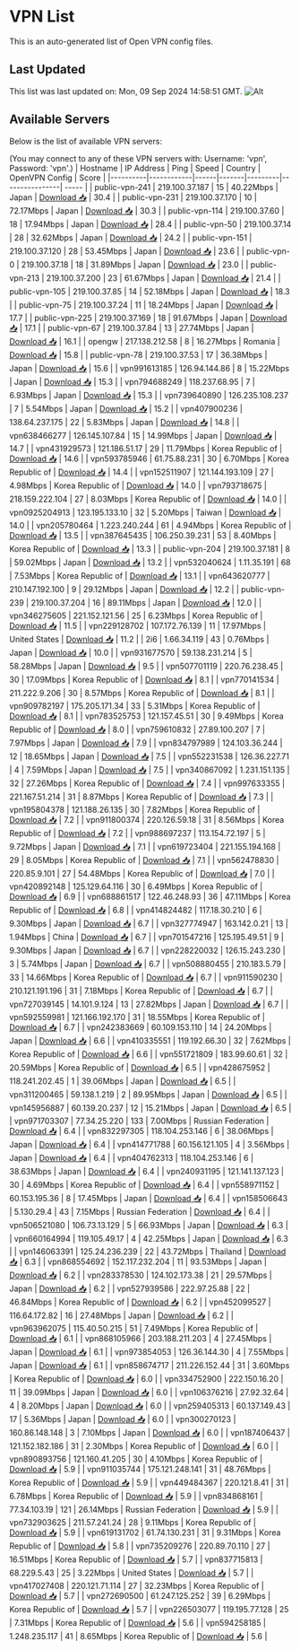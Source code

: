 # VPN List

This is an auto-generated list of Open VPN config files.

## Last Updated

This list was last updated on: Mon, 09 Sep 2024 14:58:51 GMT.
![Alt](https://repobeats.axiom.co/api/embed/186b98318ef1479477931607c1ad7d823f12451f.svg "Repobeats analytics image")

## Available Servers

Below is the list of available VPN servers:

(You may connect to any of these VPN servers with: Username: 'vpn', Password: 'vpn'.)
| Hostname | IP Address | Ping | Speed | Country | OpenVPN Config | Score |
|----------|------------|------|-------|---------|----------------| ----- |
| public-vpn-241 | 219.100.37.187 | 15 | 40.22Mbps | Japan | [Download 📥](./configs/server_0_JP.ovpn) | 30.4 |
| public-vpn-231 | 219.100.37.170 | 10 | 72.17Mbps | Japan | [Download 📥](./configs/server_1_JP.ovpn) | 30.3 |
| public-vpn-114 | 219.100.37.60 | 18 | 17.94Mbps | Japan | [Download 📥](./configs/server_2_JP.ovpn) | 28.4 |
| public-vpn-50 | 219.100.37.14 | 28 | 32.62Mbps | Japan | [Download 📥](./configs/server_3_JP.ovpn) | 24.2 |
| public-vpn-151 | 219.100.37.120 | 28 | 53.45Mbps | Japan | [Download 📥](./configs/server_4_JP.ovpn) | 23.6 |
| public-vpn-0 | 219.100.37.18 | 18 | 31.89Mbps | Japan | [Download 📥](./configs/server_5_JP.ovpn) | 23.0 |
| public-vpn-213 | 219.100.37.200 | 23 | 61.67Mbps | Japan | [Download 📥](./configs/server_6_JP.ovpn) | 21.4 |
| public-vpn-105 | 219.100.37.85 | 14 | 52.18Mbps | Japan | [Download 📥](./configs/server_7_JP.ovpn) | 18.3 |
| public-vpn-75 | 219.100.37.24 | 11 | 18.24Mbps | Japan | [Download 📥](./configs/server_8_JP.ovpn) | 17.7 |
| public-vpn-225 | 219.100.37.169 | 18 | 91.67Mbps | Japan | [Download 📥](./configs/server_9_JP.ovpn) | 17.1 |
| public-vpn-67 | 219.100.37.84 | 13 | 27.74Mbps | Japan | [Download 📥](./configs/server_10_JP.ovpn) | 16.1 |
| opengw | 217.138.212.58 | 8 | 16.27Mbps | Romania | [Download 📥](./configs/server_11_RO.ovpn) | 15.8 |
| public-vpn-78 | 219.100.37.53 | 17 | 36.38Mbps | Japan | [Download 📥](./configs/server_12_JP.ovpn) | 15.6 |
| vpn991613185 | 126.94.144.86 | 8 | 15.22Mbps | Japan | [Download 📥](./configs/server_13_JP.ovpn) | 15.3 |
| vpn794688249 | 118.237.68.95 | 7 | 6.93Mbps | Japan | [Download 📥](./configs/server_14_JP.ovpn) | 15.3 |
| vpn739640890 | 126.235.108.237 | 7 | 5.54Mbps | Japan | [Download 📥](./configs/server_15_JP.ovpn) | 15.2 |
| vpn407900236 | 138.64.237.175 | 22 | 5.83Mbps | Japan | [Download 📥](./configs/server_16_JP.ovpn) | 14.8 |
| vpn638466277 | 126.145.107.84 | 15 | 14.99Mbps | Japan | [Download 📥](./configs/server_17_JP.ovpn) | 14.7 |
| vpn431929573 | 121.186.51.17 | 29 | 11.79Mbps | Korea Republic of | [Download 📥](./configs/server_18_KR.ovpn) | 14.6 |
| vpn593785946 | 61.75.88.231 | 30 | 6.70Mbps | Korea Republic of | [Download 📥](./configs/server_19_KR.ovpn) | 14.4 |
| vpn152511907 | 121.144.193.109 | 27 | 4.98Mbps | Korea Republic of | [Download 📥](./configs/server_20_KR.ovpn) | 14.0 |
| vpn793718675 | 218.159.222.104 | 27 | 8.03Mbps | Korea Republic of | [Download 📥](./configs/server_21_KR.ovpn) | 14.0 |
| vpn0925204913 | 123.195.133.10 | 32 | 5.20Mbps | Taiwan | [Download 📥](./configs/server_22_TW.ovpn) | 14.0 |
| vpn205780464 | 1.223.240.244 | 61 | 4.94Mbps | Korea Republic of | [Download 📥](./configs/server_23_KR.ovpn) | 13.5 |
| vpn387645435 | 106.250.39.231 | 53 | 8.40Mbps | Korea Republic of | [Download 📥](./configs/server_24_KR.ovpn) | 13.3 |
| public-vpn-204 | 219.100.37.181 | 8 | 59.02Mbps | Japan | [Download 📥](./configs/server_25_JP.ovpn) | 13.2 |
| vpn532040624 | 1.11.35.191 | 68 | 7.53Mbps | Korea Republic of | [Download 📥](./configs/server_26_KR.ovpn) | 13.1 |
| vpn643620777 | 210.147.192.100 | 9 | 29.12Mbps | Japan | [Download 📥](./configs/server_27_JP.ovpn) | 12.2 |
| public-vpn-239 | 219.100.37.204 | 16 | 89.11Mbps | Japan | [Download 📥](./configs/server_28_JP.ovpn) | 12.0 |
| vpn346275605 | 221.152.121.56 | 25 | 6.23Mbps | Korea Republic of | [Download 📥](./configs/server_29_KR.ovpn) | 11.5 |
| vpn229128702 | 107.172.76.139 | 11 | 17.97Mbps | United States | [Download 📥](./configs/server_30_US.ovpn) | 11.2 |
| 2i6 | 1.66.34.119 | 43 | 0.76Mbps | Japan | [Download 📥](./configs/server_31_JP.ovpn) | 10.0 |
| vpn931677570 | 59.138.231.214 | 5 | 58.28Mbps | Japan | [Download 📥](./configs/server_32_JP.ovpn) | 9.5 |
| vpn507701119 | 220.76.238.45 | 30 | 17.09Mbps | Korea Republic of | [Download 📥](./configs/server_33_KR.ovpn) | 8.1 |
| vpn770141534 | 211.222.9.206 | 30 | 8.57Mbps | Korea Republic of | [Download 📥](./configs/server_34_KR.ovpn) | 8.1 |
| vpn909782197 | 175.205.171.34 | 33 | 5.31Mbps | Korea Republic of | [Download 📥](./configs/server_35_KR.ovpn) | 8.1 |
| vpn783525753 | 121.157.45.51 | 30 | 9.49Mbps | Korea Republic of | [Download 📥](./configs/server_36_KR.ovpn) | 8.0 |
| vpn759610832 | 27.89.100.207 | 7 | 7.97Mbps | Japan | [Download 📥](./configs/server_37_JP.ovpn) | 7.9 |
| vpn834797989 | 124.103.36.244 | 12 | 18.65Mbps | Japan | [Download 📥](./configs/server_38_JP.ovpn) | 7.5 |
| vpn552231538 | 126.36.227.71 | 4 | 7.59Mbps | Japan | [Download 📥](./configs/server_39_JP.ovpn) | 7.5 |
| vpn340867092 | 1.231.151.135 | 32 | 27.26Mbps | Korea Republic of | [Download 📥](./configs/server_40_KR.ovpn) | 7.4 |
| vpn997633355 | 221.167.51.214 | 31 | 8.87Mbps | Korea Republic of | [Download 📥](./configs/server_41_KR.ovpn) | 7.3 |
| vpn195804378 | 121.188.26.135 | 30 | 7.82Mbps | Korea Republic of | [Download 📥](./configs/server_42_KR.ovpn) | 7.2 |
| vpn911800374 | 220.126.59.18 | 31 | 8.56Mbps | Korea Republic of | [Download 📥](./configs/server_43_KR.ovpn) | 7.2 |
| vpn988697237 | 113.154.72.197 | 5 | 9.72Mbps | Japan | [Download 📥](./configs/server_44_JP.ovpn) | 7.1 |
| vpn619723404 | 221.155.194.168 | 29 | 8.05Mbps | Korea Republic of | [Download 📥](./configs/server_45_KR.ovpn) | 7.1 |
| vpn562478830 | 220.85.9.101 | 27 | 54.48Mbps | Korea Republic of | [Download 📥](./configs/server_46_KR.ovpn) | 7.0 |
| vpn420892148 | 125.129.64.116 | 30 | 6.49Mbps | Korea Republic of | [Download 📥](./configs/server_47_KR.ovpn) | 6.9 |
| vpn688861517 | 122.46.248.93 | 36 | 47.11Mbps | Korea Republic of | [Download 📥](./configs/server_48_KR.ovpn) | 6.8 |
| vpn414824482 | 117.18.30.210 | 6 | 9.30Mbps | Japan | [Download 📥](./configs/server_49_JP.ovpn) | 6.7 |
| vpn327774947 | 163.142.0.21 | 13 | 1.94Mbps | China | [Download 📥](./configs/server_50_CN.ovpn) | 6.7 |
| vpn701547216 | 125.195.49.51 | 9 | 9.30Mbps | Japan | [Download 📥](./configs/server_51_JP.ovpn) | 6.7 |
| vpn228220032 | 126.15.243.230 | 3 | 5.74Mbps | Japan | [Download 📥](./configs/server_52_JP.ovpn) | 6.7 |
| vpn508880455 | 210.183.5.79 | 33 | 14.66Mbps | Korea Republic of | [Download 📥](./configs/server_53_KR.ovpn) | 6.7 |
| vpn911590230 | 210.121.191.196 | 31 | 7.18Mbps | Korea Republic of | [Download 📥](./configs/server_54_KR.ovpn) | 6.7 |
| vpn727039145 | 14.101.9.124 | 13 | 27.82Mbps | Japan | [Download 📥](./configs/server_55_JP.ovpn) | 6.7 |
| vpn592559981 | 121.166.192.170 | 31 | 18.55Mbps | Korea Republic of | [Download 📥](./configs/server_56_KR.ovpn) | 6.7 |
| vpn242383669 | 60.109.153.110 | 14 | 24.20Mbps | Japan | [Download 📥](./configs/server_57_JP.ovpn) | 6.6 |
| vpn410335551 | 119.192.66.30 | 32 | 7.62Mbps | Korea Republic of | [Download 📥](./configs/server_58_KR.ovpn) | 6.6 |
| vpn551721809 | 183.99.60.61 | 32 | 20.59Mbps | Korea Republic of | [Download 📥](./configs/server_59_KR.ovpn) | 6.5 |
| vpn428675952 | 118.241.202.45 | 1 | 39.06Mbps | Japan | [Download 📥](./configs/server_60_JP.ovpn) | 6.5 |
| vpn311200465 | 59.138.1.219 | 2 | 89.95Mbps | Japan | [Download 📥](./configs/server_61_JP.ovpn) | 6.5 |
| vpn145956887 | 60.139.20.237 | 12 | 15.21Mbps | Japan | [Download 📥](./configs/server_62_JP.ovpn) | 6.5 |
| vpn971703307 | 77.34.25.220 | 133 | 7.00Mbps | Russian Federation | [Download 📥](./configs/server_63_RU.ovpn) | 6.4 |
| vpn832297305 | 118.104.253.146 | 6 | 38.06Mbps | Japan | [Download 📥](./configs/server_64_JP.ovpn) | 6.4 |
| vpn414771788 | 60.156.121.105 | 4 | 3.56Mbps | Japan | [Download 📥](./configs/server_65_JP.ovpn) | 6.4 |
| vpn404762313 | 118.104.253.146 | 6 | 38.63Mbps | Japan | [Download 📥](./configs/server_66_JP.ovpn) | 6.4 |
| vpn240931195 | 121.141.137.123 | 30 | 4.69Mbps | Korea Republic of | [Download 📥](./configs/server_67_KR.ovpn) | 6.4 |
| vpn558971152 | 60.153.195.36 | 8 | 17.45Mbps | Japan | [Download 📥](./configs/server_68_JP.ovpn) | 6.4 |
| vpn158506643 | 5.130.29.4 | 43 | 7.15Mbps | Russian Federation | [Download 📥](./configs/server_69_RU.ovpn) | 6.4 |
| vpn506521080 | 106.73.13.129 | 5 | 66.93Mbps | Japan | [Download 📥](./configs/server_70_JP.ovpn) | 6.3 |
| vpn660164994 | 119.105.49.17 | 4 | 42.25Mbps | Japan | [Download 📥](./configs/server_71_JP.ovpn) | 6.3 |
| vpn146063391 | 125.24.236.239 | 22 | 43.72Mbps | Thailand | [Download 📥](./configs/server_72_TH.ovpn) | 6.3 |
| vpn868554692 | 152.117.232.204 | 11 | 93.53Mbps | Japan | [Download 📥](./configs/server_73_JP.ovpn) | 6.2 |
| vpn283378530 | 124.102.173.38 | 21 | 29.57Mbps | Japan | [Download 📥](./configs/server_74_JP.ovpn) | 6.2 |
| vpn527939586 | 222.97.25.88 | 22 | 46.84Mbps | Korea Republic of | [Download 📥](./configs/server_75_KR.ovpn) | 6.2 |
| vpn452099527 | 116.64.172.82 | 16 | 27.48Mbps | Japan | [Download 📥](./configs/server_76_JP.ovpn) | 6.2 |
| vpn963962075 | 115.40.50.215 | 51 | 7.49Mbps | Korea Republic of | [Download 📥](./configs/server_77_KR.ovpn) | 6.1 |
| vpn868105966 | 203.188.211.203 | 4 | 27.45Mbps | Japan | [Download 📥](./configs/server_78_JP.ovpn) | 6.1 |
| vpn973854053 | 126.36.144.30 | 4 | 7.55Mbps | Japan | [Download 📥](./configs/server_79_JP.ovpn) | 6.1 |
| vpn858674717 | 211.226.152.44 | 31 | 3.60Mbps | Korea Republic of | [Download 📥](./configs/server_80_KR.ovpn) | 6.0 |
| vpn334752900 | 222.150.16.20 | 11 | 39.09Mbps | Japan | [Download 📥](./configs/server_81_JP.ovpn) | 6.0 |
| vpn106376216 | 27.92.32.64 | 4 | 8.20Mbps | Japan | [Download 📥](./configs/server_82_JP.ovpn) | 6.0 |
| vpn259405313 | 60.137.149.43 | 17 | 5.36Mbps | Japan | [Download 📥](./configs/server_83_JP.ovpn) | 6.0 |
| vpn300270123 | 160.86.148.148 | 3 | 7.10Mbps | Japan | [Download 📥](./configs/server_84_JP.ovpn) | 6.0 |
| vpn187406437 | 121.152.182.186 | 31 | 2.30Mbps | Korea Republic of | [Download 📥](./configs/server_85_KR.ovpn) | 6.0 |
| vpn890893756 | 121.160.41.205 | 30 | 4.10Mbps | Korea Republic of | [Download 📥](./configs/server_86_KR.ovpn) | 5.9 |
| vpn911035744 | 175.121.248.141 | 31 | 48.76Mbps | Korea Republic of | [Download 📥](./configs/server_87_KR.ovpn) | 5.9 |
| vpn449484367 | 220.121.8.41 | 31 | 6.78Mbps | Korea Republic of | [Download 📥](./configs/server_88_KR.ovpn) | 5.9 |
| vpn834868161 | 77.34.103.19 | 121 | 26.14Mbps | Russian Federation | [Download 📥](./configs/server_89_RU.ovpn) | 5.9 |
| vpn732903625 | 211.57.241.24 | 28 | 9.11Mbps | Korea Republic of | [Download 📥](./configs/server_90_KR.ovpn) | 5.9 |
| vpn619131702 | 61.74.130.231 | 31 | 9.31Mbps | Korea Republic of | [Download 📥](./configs/server_91_KR.ovpn) | 5.8 |
| vpn735209276 | 220.89.70.110 | 27 | 16.51Mbps | Korea Republic of | [Download 📥](./configs/server_92_KR.ovpn) | 5.7 |
| vpn837715813 | 68.229.5.43 | 25 | 3.22Mbps | United States | [Download 📥](./configs/server_93_US.ovpn) | 5.7 |
| vpn417027408 | 220.121.71.114 | 27 | 32.23Mbps | Korea Republic of | [Download 📥](./configs/server_94_KR.ovpn) | 5.7 |
| vpn272690500 | 61.247.125.252 | 39 | 6.29Mbps | Korea Republic of | [Download 📥](./configs/server_95_KR.ovpn) | 5.7 |
| vpn226503077 | 119.195.77.128 | 25 | 7.31Mbps | Korea Republic of | [Download 📥](./configs/server_96_KR.ovpn) | 5.6 |
| vpn594258185 | 1.248.235.117 | 41 | 8.65Mbps | Korea Republic of | [Download 📥](./configs/server_97_KR.ovpn) | 5.6 |
